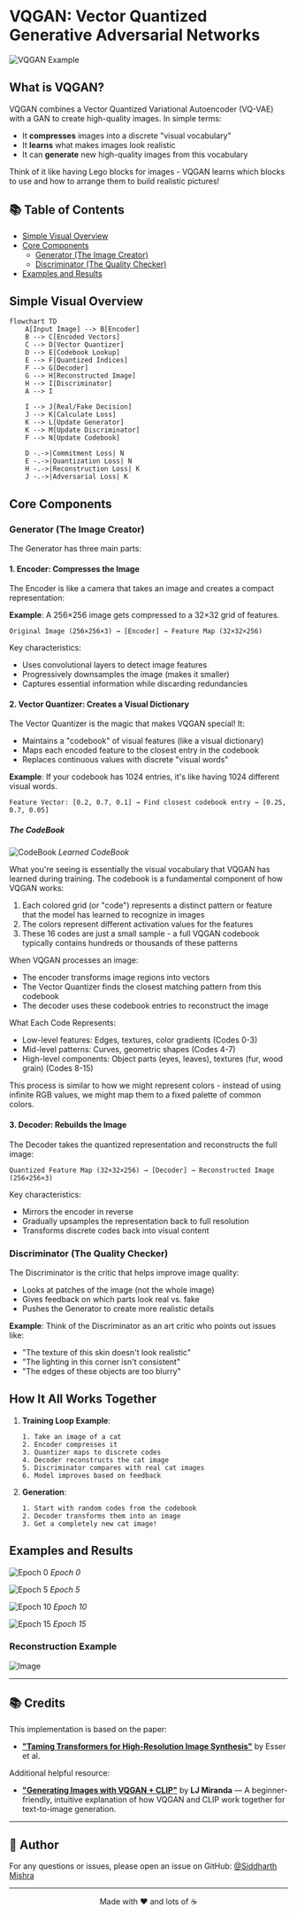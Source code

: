 # VQGAN: Vector Quantized Generative Adversarial Networks

![VQGAN Example](https://github.com/user-attachments/assets/ed719176-2e25-41ae-a9c6-4ea008753ebf)

## What is VQGAN?

VQGAN combines a Vector Quantized Variational Autoencoder (VQ-VAE) with a GAN to create high-quality images. In simple terms:

- It **compresses** images into a discrete "visual vocabulary"
- It **learns** what makes images look realistic
- It can **generate** new high-quality images from this vocabulary

Think of it like having Lego blocks for images - VQGAN learns which blocks to use and how to arrange them to build realistic pictures!

## 📚 Table of Contents

- [Simple Visual Overview](#simple-visual-overview)
- [Core Components](#core-components)
  - [Generator (The Image Creator)](#generator-the-image-creator)
  - [Discriminator (The Quality Checker)](#discriminator-the-quality-checker)
- [Examples and Results](#examples-and-results)

## Simple Visual Overview

```mermaid
flowchart TD
    A[Input Image] --> B[Encoder]
    B --> C[Encoded Vectors]
    C --> D[Vector Quantizer]
    D --> E[Codebook Lookup]
    E --> F[Quantized Indices]
    F --> G[Decoder]
    G --> H[Reconstructed Image]
    H --> I[Discriminator]
    A --> I

    I --> J[Real/Fake Decision]
    J --> K[Calculate Loss]
    K --> L[Update Generator]
    K --> M[Update Discriminator]
    F --> N[Update Codebook]

    D -.->|Commitment Loss| N
    E -.->|Quantization Loss| N
    H -.->|Reconstruction Loss| K
    J -.->|Adversarial Loss| K
```

## Core Components

### Generator (The Image Creator)

The Generator has three main parts:

#### 1. Encoder: Compresses the Image

The Encoder is like a camera that takes an image and creates a compact representation:

**Example**: A 256×256 image gets compressed to a 32×32 grid of features.

```
Original Image (256×256×3) → [Encoder] → Feature Map (32×32×256)
```

Key characteristics:
- Uses convolutional layers to detect image features
- Progressively downsamples the image (makes it smaller)
- Captures essential information while discarding redundancies

#### 2. Vector Quantizer: Creates a Visual Dictionary

The Vector Quantizer is the magic that makes VQGAN special! It:

- Maintains a "codebook" of visual features (like a visual dictionary)
- Maps each encoded feature to the closest entry in the codebook
- Replaces continuous values with discrete "visual words"

**Example**: If your codebook has 1024 entries, it's like having 1024 different visual words.

```
Feature Vector: [0.2, 0.7, 0.1] → Find closest codebook entry → [0.25, 0.7, 0.05]
```

##### The CodeBook

![CodeBook](https://github.com/user-attachments/assets/c623d40f-19c6-40b0-ab2c-ad6143d62a9b)
*Learned CodeBook*

What you're seeing is essentially the visual vocabulary that VQGAN has learned during training. The codebook is a fundamental component of how VQGAN works:

1. Each colored grid (or "code") represents a distinct pattern or feature that the model has learned to recognize in images
2. The colors represent different activation values for the features
3. These 16 codes are just a small sample - a full VQGAN codebook typically contains hundreds or thousands of these patterns

When VQGAN processes an image:
- The encoder transforms image regions into vectors
- The Vector Quantizer finds the closest matching pattern from this codebook
- The decoder uses these codebook entries to reconstruct the image

What Each Code Represents:
- Low-level features: Edges, textures, color gradients (Codes 0-3)
- Mid-level patterns: Curves, geometric shapes (Codes 4-7)
- High-level components: Object parts (eyes, leaves), textures (fur, wood grain) (Codes 8-15)

This process is similar to how we might represent colors - instead of using infinite RGB values, we might map them to a fixed palette of common colors.

#### 3. Decoder: Rebuilds the Image

The Decoder takes the quantized representation and reconstructs the full image:

```
Quantized Feature Map (32×32×256) → [Decoder] → Reconstructed Image (256×256×3)
```

Key characteristics:
- Mirrors the encoder in reverse
- Gradually upsamples the representation back to full resolution
- Transforms discrete codes back into visual content

### Discriminator (The Quality Checker)

The Discriminator is the critic that helps improve image quality:

- Looks at patches of the image (not the whole image)
- Gives feedback on which parts look real vs. fake
- Pushes the Generator to create more realistic details

**Example**: Think of the Discriminator as an art critic who points out issues like:
- "The texture of this skin doesn't look realistic"
- "The lighting in this corner isn't consistent"
- "The edges of these objects are too blurry"

## How It All Works Together

1. **Training Loop Example**:
   ```
   1. Take an image of a cat
   2. Encoder compresses it
   3. Quantizer maps to discrete codes
   4. Decoder reconstructs the cat image
   5. Discriminator compares with real cat images
   6. Model improves based on feedback
   ```

2. **Generation**:
   ```
   1. Start with random codes from the codebook
   2. Decoder transforms them into an image
   3. Get a completely new cat image!
   ```


## Examples and Results

![Epoch 0](https://github.com/user-attachments/assets/2759971d-6a23-4eed-9529-31de73c35a00)
*Epoch 0*

![Epoch 5](https://github.com/user-attachments/assets/15257d8f-a59a-4e98-9da0-69d146cfc0b3)
*Epoch 5*

![Epoch 10](https://github.com/user-attachments/assets/ab61b596-667d-491f-a862-bec7743fe206)
*Epoch 10*

![Epoch 15](https://github.com/user-attachments/assets/d31b7759-e379-4e8d-a1c6-ade163208033)
*Epoch 15*

### Reconstruction Example

![Image](https://github.com/user-attachments/assets/455441bc-4a93-479c-b9d2-bd65411557a6)


---

## 📚 Credits

This implementation is based on the paper:

* [**"Taming Transformers for High-Resolution Image Synthesis"**](https://arxiv.org/abs/2012.09841) by Esser et al.

Additional helpful resource:

* [**"Generating Images with VQGAN + CLIP"**](https://ljvmiranda921.github.io/notebook/2021/08/08/clip-vqgan/) by **LJ Miranda** — A beginner-friendly, intuitive explanation of how VQGAN and CLIP work together for text-to-image generation.

---

## 👤 Author

For any questions or issues, please open an issue on GitHub: [@Siddharth Mishra](https://github.com/Sid3503)

---

<p align="center">
  Made with ❤️ and lots of ☕
</p>
